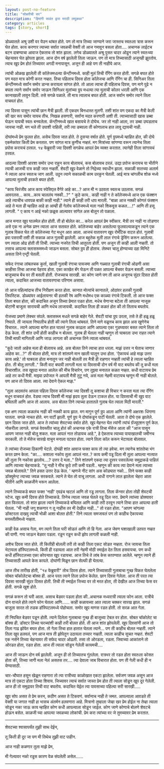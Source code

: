 ```yaml
---
layout: post-no-feature
title: "सोबतीची सर"
description: "हिमांगी सावंत ﻿द्वारा मराठी लघुकथा"
category: articles
tags: [story, short]
---
```


डोळ्यातले अश्रु उशी वर येउन थांबत होते. पण तो मात्र तिच्या जाण्याने जरा जास्तच स्वतःला त्रास करून घेत होता. काय करणार त्याच्या सर्वात जवळची वेक्ती तो आज गमावून बसला होता.... अचानक लाईटच बटन दाबण्याचा आवाज ऐकताच तो शांत झाला. लगेच डोळ्यातले अश्रू पुसत चादर ओढुन त्याने स्वतःच्या चेहऱ्यावर घेत झोपता झाला. आज दोन वर्ष झालेली तिला जाऊन. पण तो मात्र तिच्यासाठी अजूनही झुरतोय. त्याच खूप प्रेम होतं तिच्यावर अगदी मनापासून. अजून ही आहे पण ती नाहीये आज.

त्यांची ओळख झालेली ती कॉलेजमधल्या कॅन्टीनमध्ये. काही मुलं तिची रॅगिंग करत होती. सगळे बघत होते पण मदत मात्र कोणी करत नव्हत. तिचा पहिलाच दिवस होता कॉलेजचा आणि रॅगिंग चा ही. सिनिअर तिला कॅन्टीनमध्ये सर्वांन समोर डान्स करायला सांगत होते. तो आला त्याचा ही पहिलाच दिवस, पण मागे पुढे न बघता त्याने सर्वांन समोर जाऊन सिनिअर मुलांच्या ग्रुप मधल्या त्या मुलाची कोलर धरली आणि एक कानाखाली लावुन दिली. तसे सगळे पळाले. ती मात्र त्यालाच बघत होती. आज सर्वान समोर त्याने तिला वाचवलं होत.

त्या दिवसा पासुन त्यांची छान मैत्री झाली. ती एकदम बिनधास्त मुलगी. तशी शांत पण एकदा का मैत्री केली की खर रूप समोर यायच तीच. निखळ हसणारी, सर्वांना मदत करणारी अशी ती. त्याच्यासाठी खास डब्बा घेऊन यायची स्वतः  बनवलेला. कॅन्टीनमध्ये खात बसायचे ते दोघेच. जर तो नाही आला, तर डब्बा उघडलाच जायचा नाही. मग भले ती उपाशी राहिली, तरी त्या डब्याला ती कोणालाच हात लावू द्यायची नाही.

दोघांमध्ये प्रेम फुलत होत. असेच दिवस जात होते. ते दुसऱ्या वर्षात होते. पूर्ण ग्रुपमध्ये म्हाहित होत, की दोघे एकमेकांवर किती प्रेम करतात. पण सांगत मात्र कुणीच नव्हतं. मग मित्रांच्या सांगण्या वरून त्यानेच तिला प्रपोस करायचं ठरवल. १४ फेब्रुवारी ज्या दिवशी सगळेच आपलं प्रेम व्यक्त करतात. त्यानेही तिला सांगायचं ठरवल.

आदल्या दिवशी आरशा समोर उभा राहुन काय बोलायचं, कस बोलायच ठरलं. उद्या प्रपोज करायच या भीतीने त्याची आजची रात्र काही जात नव्हती. शेवटी खूप वेळाने तो निद्रेच्या स्वाधीन झाला. सकाळी सातच्या अलार्म ने त्याला आज स्वतःच जाग आली. उठुन त्याने सकाळची काम उरकुन घेतली. आई मात्र चांगलीच शोक मध्ये आपल्या मुलाची हरकते बघत होती.

"काय चिरंजीव आज काय स्पेसिएल वैगेरे आहे का...? आज मी न उठवता स्वतःच उठलास. सगळं आवरलस... काय...काय चाललंय नक्की...?"
" कुठे काय.. काही नाही ग ते कॉलेजमध्ये आज एक फंक्शन आहे त्याचीच धावपळ बाकी काही नाही." त्याने ही काही तरी धाप मारली. "बाळा आज नक्की कोणतं फंक्शन आहे ते मला ही म्हाहित आहे हा आम्ही ही गेलोय कॉलेजमध्ये मला नको शिकवूस कळल....!"   आणि ती हसू लागली. " ए काय ग आई नको छळूस आल्यावर सांगेल अस बोलून तो पळाला.

आज मनात खुप घालमेल होत होती. ती हो बोलेल का... करेल आपलं प्रेम स्वीकार. मैत्री तर नाही ना तोडणार असे एक ना अनेक प्रश्न त्याला आज सतावत होते. कॉलेजच्या बाहेर असलेल्या फुलवाल्याकडून त्याने एक गुलाब विकत घेत तो कॉलेजच्या गेट मधुन आत आला. आजचं वातावरण खुप रोमॅंटिक वाटत होतं. गुलाबी हवा पसरावी तशी ती सकाळ आज गुलाबी झालेली.
आज बहुतेक मुली लाल रंगाचे ड्रेसिंग करून आलेल्या. पण त्याला ओढ होती ती तिची. त्याच्या नजरेत तिची आतुरता होती. पण अजून ती काही आली नव्हती. तो तसाच आपल्या क्लासरूममध्ये जाऊन बसला. सोबत ग्रुप ही होताच. लेक्चर चालू होण्याच्या दहा मिनिटे असता तिने एन्ट्री घेतली.

सफेद रंगाचा लांबलचक कुर्ता, खाली गुलाबी रंगाचा पायजमा आणि गळ्यात गुलाबी रंगाची ओढणी असा काहीसा तिचा आजचा पेहराव होता. एका काखेत बॅग घेऊन ती पळत आपल्या बेंचवर येऊन बसली. त्याच्या बाजूच्याच बेंच वर ती बसली होती. रोजच्याच सारखी. का कोण जाणे पण ती आज अजूनच सुंदर दिसत होती त्याला, कदाचित आजच्या वातावरणाचा परिणाम असावा.

तो आज पहिल्यांदाच तीच निरीक्षण करत होता. कानात मोत्यांचे कानातले, ओठांवर हलकी गुलाबी लिपस्टिक. डोळ्यांवर आईलायनर ची हलकी रेष आणि मधोमध एक काळ्या रंगाचे टिकली. तो आज फक्त तिला बघत होता, की कदाचित अजून तिच्या प्रेमात पडत होता. मधेच येणाऱ्या बटेला ती आपल्या नाजूक बोटांनी बाजूला सारायची आणि मधेच लाजायची. कदाचित तिला ही कळतं होत की तो तिलाच बघतोय.

रोजच्या प्रमाणे लेक्चर संपले. क्लासरूम मधले सगळे बाहेर गेले. शेवटी यांचा ग्रुप उरला, तसे ते ही हळू हळू निघाले. ती जायला निघालीच होती की त्याने तिला थांबवलं. तिने मागे वळूनच काय झाल अस खुणेनेच विचारल.. त्याने आपल्या बागेत हात घालतं गुलाब काढला आणि आपल्या एका गुडघ्यावर बसत त्याने तिला तो देऊ केला. ती शांत उभी होती काहीच न बोलता. गुलाब ही घेतला नाही म्हणुन तो घाबरला उभा राहत त्याने तिची माफी मागितली आणि जाऊ लागला की अचानक तिने त्याला थांबवलं.

"कुठे जातो आहेस मला ही बोलायच आहे. अस बोलत तिने त्याचा हात धरला. माझं उत्तर न घेताच जाणार आहेस का...?" ती बोलत होती, मात्र तो शांतपणे मान खाली घालून उभा होता. 'ऐकायचं आहे माझ उत्तर काय आहे.' तो घाबरला होता मनातुन जर नाही बोलली तर मैत्री ही राहणार नव्हती त्यांची हे त्याला म्हाहित होत. ती बोलू लागली.." किती वाट बघावी लागली मला या दिवसाची दोन वर्ष मी वाट बघतेय की तू कधी मला विचारशील. तस खूपदा मनात आलेल की मीच विचारेन, पण तुझ्या मनातल कळत नव्हत. कधी वाटायच प्रेम आहे तर कधी मैत्री. माझ्या प्रपोजल ने आपली मैत्री तुटू नये, असं मला नेहमी वाटायच म्हणून मी नाही बोलले. पण आज तो दिवस आला. त्या देवाने ऐकल माझ."

"तुला आठवतंय आपला पहिला दिवस कॉलेजचा ज्या दिवशी तू कशाचा ही विचार न करता मला त्या रॅगिंग मधून वाचवलं होत. वेड्या त्याच दिवशी मी माझं हृदय तुला देऊन टाकल होत. या दिवसाची मी खुप वाट बघितली आणि आज तो आलाय. अस बोलत तिने त्याच्या हातातले गुलाब घेत त्याला मिठी मारली."

एक क्षण त्याला कळलंच नाही की नक्की काय झाल. मग मागुन पूर्ण ग्रुप आला आणि त्यांनी अक्षरशः धिंगाणा घातला. सगळे नाचत होते. मग पार्टी झाली. पूर्ण ग्रुप ने दोघांकडून पार्टी घेतली. आता ते दोघे एक झालेले. छान दिवस जात होते.
आज ते त्यांच्या शेवटच्या वर्षात होते. खुप मेहनत घेत त्यांनी त्यांचं ग्रॅज्युएशन पूर्ण केल. नोकरीला लागले. सगळं वेवस्तीत चालू होतं की अचानक एके रात्री तिचा मॅसेज आला की "आज पासून आपण जास्त नाही बोलू शकत. मला आपलं नात तोडायच आहे.", हे ऐकताच त्याच्या पायाखालची जमीनच सरकली. तो ते मॅसेज सारखे वाचुन मनाला पटवत होता. त्याने तिला कॉल करून भेटायला बोलावल.

ते त्यांच्या रोजच्या ठिकाणी भेटले. दोघंही शांत आवाज फक्त काय तो त्या हवेचा. मग त्यानेच शांततेचा भंग करत प्रश्न केला. "का.... कशाला नकोय तुला आपलं नात..? काय कमी पडू दिला मी तुला आपल्या नात्यात की तुला नि नकोसा झालोय....? उत्तर दे मला.."
तिने शांतपणे एकदा त्या दूरवर पसरलेल्या समुद्राकडे पाहिलं आणि त्याच्या चेहऱ्याकडे. "तू नाही रे मीच कुठे तरी कमी पडली.. म्हणून की काय त्या देवाने मला त्याच्या जवळ बोलावले." तिने हसत उत्तर देऊ केल. ' म्हणजे नीट सांग अस कोड्यात नको... तिने फक्त काही डॉक्युमेन्ट त्याच्या जवळ सरकवले. त्याने ते घेत तो वाचू लागला. आधी रागाने लाल झालेला चेहरा आता भीतीने आणि काळजीने भरून आलेला.

त्याने तिच्याकडे बघत फक्त 'नाही' एवढंच म्हटलं आणि तो रडू लागला. तिला कॅन्सर होता तोही शेवटची स्टेज. खूप कमी दिवस होते तिच्याकडे. तिनेच त्याला जवळ घेतले रडू दिल जरा. प्रेमाने त्यांच्या डोक्यावर हात फिरवला. तो शांत झाला त्याने तिच्याकडे बघितल आणि काही तरी ठरवून त्याने तिचा हात आपल्या हाती घेतला.
"मी नाही जगू शकणार ग तू नाहीस तर मी देखील नाही..." तो रडत होता. "आपण चांगल्या डॉक्टरला दाखवु त्याची भोळी आशा बोलत होती."
तिने त्याला समजावलं पण तो काहीच ऐकायच्या मनस्तीतीमध्ये नव्हता.

काही वेळ असाच गेला, मग त्याने तिला घरी सोडलं आणि तो हि गेला. आज जेवण घशाखाली उतरत नव्हत की पाणी. गप्प जाऊन बेडवर पडला. रडून रडून कधी झोप लागली कळली नाही.

अशेच दिवस जात होते. ती कितीही बोलली तरी तो काही तिला एकट सोडत नव्हता. रोज जायचा तिला भेटायला हॉस्पिटलमध्ये. किती ही रडायला आल तरी नेहमी मोठी स्माईल देत तिला हसवायचा. पण कधी कधी हॉस्पिटलच्या एका कोपऱ्यात खूप रडायचा. आज तिचे ते लांब केस कापण्यात आलेले. म्हणून त्याने ही तिच्यासाठी आपले केस कापले. दोघांणी मिळून छान सेल्फी ही घेतल्या.

आज तीच तारीख होती, "१४ फेब्रुवारी" तोच दिवस होता. त्याने तिच्यासाठी गुलाबाचा गुच्छ विकत घेतलेला सोबत चॉकोलेटचा बॉक्स ही. आज परत त्याने तिला प्रपोज केलेल. छान दिवस गेलेला. आज ती परत त्या दिवसा सारखी सुंदर दिसत होती. तिची ती स्माईल जिच्या वर तो मरत होता,  ती देखील आज तिच्या फेस वर होती. सगळे खुश होते.

सगळं करून तो घरी आला. असाच बेडवर पडला होता की..अचानक मध्यरात्री त्याला फोन आला. रात्रीचे दोन वाजले होते त्याने फोन घेतला आणि...... काही कळायच्या आत त्याला चक्कर सारख झाल. सगळं बाजूला सारत तो तडक हॉस्पिटलमध्ये पोहोचला. समोर खुप माणस रडत होती.
तो सरळ आत गेला.

ती निपचित बेडवर पडून होती. त्याने दिलेला गुलाबाचा गुच्छ ही बाजूच्या टेबल वर होता. सोबत चॉकोलेट चा बॉक्स ही.  डॉक्टर तिच्या घरच्यांशी काही तरी बोलत होते. ती आज शांत झोपलेली. खुप दिवसांनी आज तो तिला गाढ झोपेत बघत होता.
तो गेला तिचा हात हातात घेतला त्याने... पण ती काहीच बोलत नव्हती.
त्याने तिला खुप हलवलं, पण आज मात्र ती झोपेतून उठायला तय्यार नव्हती. त्याला काहीच सुचत नव्हतं. शेवटी एक नर्सने तिच्या चेहऱ्यावर ती सफेद चादर ओढली. तसा तो ओरडला, रडला. जिवाच्या आकांताने तो ओरडत होता, रडत होता. आज ती त्याला सोडुन गेलेली कायमची....

आज ती जाऊन दोन वर्ष झालेली. अजून ही तो तिच्यातच गुंतलेला. रात्रभर तो रडत होता स्वतःला कोसत होता की, तिच्या जागी मला नेलं असतस तर.... त्या देवाला जाब विचारात होता. पण ती गेली कधी ही न येण्यासाठी.

चार-चौघात हसून खेळून राहणारा तो त्या रात्रीच्या काळोखात एकटा झालेला. सर्वजण जवळ असून आज मात्र तो एकटा होता तिच्या शिवाय. जिच्यावर त्याचं सर्वात जास्त प्रेम होत ती त्याला सोडून खूप दूर गेलेली.
आज ही तो समुद्रावर तिची वाट बघतोय. कदाचित येईल त्या पावसाच्या पहिल्या सरी सारखी.....

 

खुप सोप असत ते प्रेम करन, कठीण असत ते टिकवणं. सर्वानाच नाही ते जमत. आपल्याला आवडते ती वेक्ती या जगात नाही हा भासच अंतर्मन हलवणारा आहे. मित्रानो तुम्हाला जेव्हा खर प्रेम होईल ना तेव्हा त्याला सोडून नका जाऊ काय म्हाहित कोण कधी आपल्याला सोडून जाईल. कोण जाणे कोणाचे बोलणे शेवटचे होऊन बसेल. काळजी घ्या आपल्या जवळच्या लोकांची. प्रेम करा त्यांच्या वर जे तुमच्यावर प्रेम करतात.

 

 

********

शेवटच्या श्वासापर्यंत तुझी साथ देईन,

तू किती ही दूर जा पण मी तिथेच तुझी वाट पाहीन.

आज नाही कळणार तुला माझे प्रेम,

मी गेल्यावर नको रडूस कारण वेळ संपलेली असेल......

********